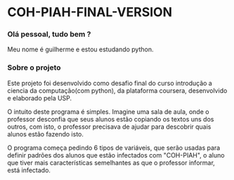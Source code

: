 # COH-PIAH-FINAL-VERSION

### Olá pessoal, tudo bem ?

Meu nome é guilherme e estou estudando python.


### Sobre o projeto

Este projeto foi desenvolvido como desafio final do curso introdução a ciencia da computação(com python), da plataforma coursera, desenvolvido e elaborado pela USP.

O intuito deste programa é simples. Imagine uma sala de aula, onde o professor desconfia que seus alunos estão copiando os textos uns dos outros, com isto, o professor precisava de ajudar para descobrir quais alunos estão fazendo isto.

O programa começa pedindo 6 tipos de variáveis, que serão usadas para definir padrões dos alunos que estão infectados com "COH-PIAH", o aluno que tiver mais características semelhantes as que o professor informar, está infectado.
